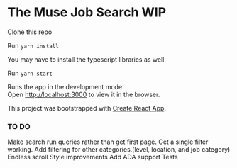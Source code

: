 # The Muse Job Search WIP

Clone this repo

Run `yarn install`

You may have to install the typescript libraries as well. 

Run `yarn start`

Runs the app in the development mode.\
Open [http://localhost:3000](http://localhost:3000) to view it in the browser.

This project was bootstrapped with [Create React App](https://github.com/facebook/create-react-app).

### TO DO
Make search run queries rather than get first page.
Get a single filter working.
Add filtering for other categories.(level, location, and job category)
Endless scroll
Style improvements
Add ADA support
Tests